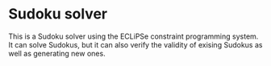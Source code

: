 # Sudoku solver
This is a Sudoku solver using the ECLiPSe constraint programming system.
It can solve Sudokus, but it can also verify the validity of exising Sudokus as
well as generating new ones.

